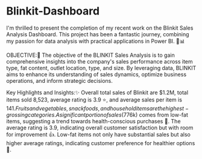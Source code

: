 # Blinkit-Dashboard
I'm thrilled to present the completion of my recent work on the Blinkit Sales Analysis Dashboard. This project has been a fantastic journey, 
combining my passion for data analysis with practical applications in Power BI. 🎉📊

OBJECTIVE:🎯
The objective of the BLINKIT Sales Analysis is to gain comprehensive insights into the company's sales performance across item type,
fat content, outlet location, type, and size. By leveraging data, BLINKIT aims to enhance its understanding of sales dynamics,
optimize business operations, and inform strategic decisions.

Key Highlights and Insights:✨
Overall total sales of Blinkit are $1.2M, total items sold 8,523, average rating is 3.9 ⭐, and average sales per item is $141.
Fruits and vegetables, snack foods, and household items are the highest-grossing categories.
A significant portion of sales ($776k) comes from low-fat items, suggesting a trend towards health-conscious purchases 🥗.
The average rating is 3.9, indicating overall customer satisfaction but with room for improvement 👍.
Low-fat items not only have substantial sales but also higher average ratings, indicating customer preference for healthier options 🌟.
